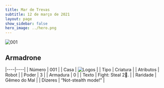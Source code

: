 ```yaml
---
title: Mar de Trevas
subtitle: 12 de março de 2021
layout: page
show_sidebar: false
hero_image: ../hero.png
---
```


![001](https://cdn.keyforgegame.com/media/card_front/pt/496_001_3MCPH2HVX2WH_pt.png)

## Armadrone

|----|----|
| Número | 001 |
| Casa | ![Logos](https://archonarcana.com/images/thumb/c/ce/Logos.png/22px-Logos.png "Logos") |
| Tipo | Criatura |
| Atributos | Robot |
| Poder | 3 |
| Armadura | 0 |
| Texto | Fight: Steal 2. |
| Raridade | Gêmeo do Mal |
| Dizeres | “Not-stealth mode!” |
